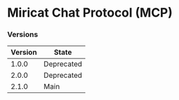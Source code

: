 # Miricat Chat Protocol (MCP)

### Versions
| Version | State      |
|---------|------------|
| 1.0.0   | Deprecated |
| 2.0.0   | Deprecated |
| 2.1.0   | Main       |